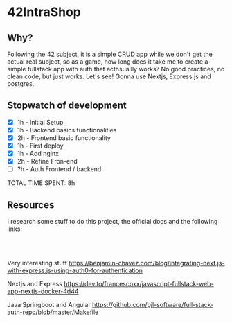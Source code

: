 # 42IntraShop

## Why?
Following the 42 subject, it is a simple CRUD app while we don't get the actual real subject, so as a game, how long does it take me to create a simple fullstack app with auth that acthsuallly works?
No good practices, no clean code, but just works. Let's see! Gonna use Nextjs, Express.js and postgres.

## Stopwatch of development

- [x] 1h - Initial Setup
- [x] 1h - Backend basics functionalities
- [x] 2h - Frontend basic functionality
- [x] 1h - First deploy
- [x] 1h - Add nginx
- [x] 2h - Refine Fron-end
- [ ] ?h - Auth Frontend / backend

TOTAL TIME SPENT: 8h

## Resources

I research some stuff to do this project, the official docs and the following links:

<br/><br/>

Very interesting stuff
https://benjamin-chavez.com/blog/integrating-next.js-with-express.js-using-auth0-for-authentication

Nextjs and Express
https://dev.to/francescoxx/javascript-fullstack-web-app-nextjs-docker-4d44

Java Springboot and Angular
https://github.com/pjl-software/full-stack-auth-repo/blob/master/Makefile
